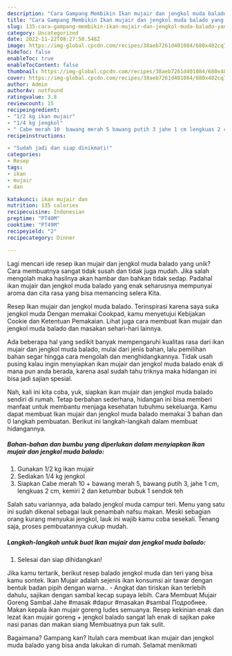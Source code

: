 ```yaml
---
description: "Cara Gampang Membikin Ikan mujair dan jengkol muda balado yang Lezat"
title: "Cara Gampang Membikin Ikan mujair dan jengkol muda balado yang Lezat"
slug: 135-cara-gampang-membikin-ikan-mujair-dan-jengkol-muda-balado-yang-lezat
category: Uncategorized
date: 2022-11-22T08:27:50.548Z
image: https://img-global.cpcdn.com/recipes/38aeb7261d401084/680x482cq70/ikan-mujair-dan-jengkol-muda-balado-foto-resep-utama.jpg
hideToc: false
enableToc: true
enableTocContent: false
thumbnail: https://img-global.cpcdn.com/recipes/38aeb7261d401084/680x482cq70/ikan-mujair-dan-jengkol-muda-balado-foto-resep-utama.jpg
cover: https://img-global.cpcdn.com/recipes/38aeb7261d401084/680x482cq70/ikan-mujair-dan-jengkol-muda-balado-foto-resep-utama.jpg
author: Admin
authorAv: notfound
ratingvalue: 3.8
reviewcount: 15
recipeingredient:
- "1/2 kg ikan mujair"
- "1/4 kg jengkol"
- " Cabe merah 10  bawang merah 5 bawang putih 3 jahe 1 cm lengkuas 2 cm kemiri 2 dan ketumbar bubuk 1 sendok teh"
recipeinstructions:

- "Sudah jadi dan siap dinikmati!"
categories:
- Resep
tags:
- ikan
- mujair
- dan

katakunci: ikan mujair dan 
nutrition: 135 calories
recipecuisine: Indonesian
preptime: "PT40M"
cooktime: "PT49M"
recipeyield: "2"
recipecategory: Dinner

---
```





Lagi mencari ide resep ikan mujair dan jengkol muda balado yang unik? Cara membuatnya sangat tidak susah dan tidak juga mudah. Jika salah mengolah maka hasilnya akan hambar dan bahkan tidak sedap. Padahal ikan mujair dan jengkol muda balado yang enak seharusnya mempunyai aroma dan cita rasa yang bisa memancing selera Kita.





Resep Ikan mujair dan jengkol muda balado. Terinspirasi karena saya suka jengkol muda Dengan memakai Cookpad, kamu menyetujui Kebijakan Cookie dan Ketentuan Pemakaian. Lihat juga cara membuat Ikan mujair dan jengkol muda balado dan masakan sehari-hari lainnya.

Ada beberapa hal yang sedikit banyak mempengaruhi kualitas rasa dari ikan mujair dan jengkol muda balado, mulai dari jenis bahan, lalu pemilihan bahan segar hingga cara mengolah dan menghidangkannya. Tidak usah pusing kalau ingin menyiapkan ikan mujair dan jengkol muda balado enak di mana pun anda berada, karena asal sudah tahu triknya maka hidangan ini bisa jadi sajian spesial.






Nah, kali ini kita coba, yuk, siapkan ikan mujair dan jengkol muda balado sendiri di rumah. Tetap berbahan sederhana, hidangan ini bisa memberi manfaat untuk membantu menjaga kesehatan tubuhmu sekeluarga. Kamu dapat membuat Ikan mujair dan jengkol muda balado memakai 3 bahan dan 0 langkah pembuatan. Berikut ini langkah-langkah dalam membuat hidangannya.

<!--inarticleads1-->

##### Bahan-bahan dan bumbu yang diperlukan dalam menyiapkan Ikan mujair dan jengkol muda balado:

1. Gunakan 1/2 kg ikan mujair
1. Sediakan 1/4 kg jengkol
1. Siapkan  Cabe merah 10 + bawang merah 5, bawang putih 3, jahe 1 cm, lengkuas 2 cm, kemiri 2 dan ketumbar bubuk 1 sendok teh


Salah satu variannya, ada balado jengkol muda campur teri. Menu yang satu ini sudah dikenal sebagai lauk penambah nafsu makan. Meski sebagian orang kurang menyukai jengkol, lauk ini wajib kamu coba sesekali. Tenang saja, proses pembuatannya cukup mudah. 

<!--inarticleads2-->

##### Langkah-langkah untuk buat Ikan mujair dan jengkol muda balado:


1. Selesai dan siap dihidangkan!

Jika kamu tertarik, berikut resep balado jengkol muda dan teri yang bisa kamu sontek. Ikan Mujair adalah sejenis ikan konsumsi air tawar dengan bentuk badan pipih dengan warna.. - Angkat dan tiriskan ikan terlebih dahulu, sajikan dengan sambal kecap supaya lebih. Cara Membuat Mujair Goreng Sambal Jahe #masak #dapur #masakan #sambal Подробнее. Makan kepala ikan mujair goreng ludes semuanya. Resep kekinian enak dan lezat ikan mujair goreng + jengkol balado sangat lah enak di sajikan pake nasi panas dan makan siang Membuatnya pun tak sulit. 

Bagaimana? Gampang kan? Itulah cara membuat ikan mujair dan jengkol muda balado yang bisa anda lakukan di rumah. Selamat menikmati
